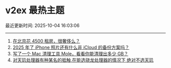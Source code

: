 # v2ex 最热主题

最近更新时间: 2025-10-04 16:03:06

--- 
1. [在北京花 4500 租房，很奢侈么？](https://www.v2ex.com/t/1163297) 
2. [2025 年了 iPhone 照片还有什么非 iCloud 的备份方案吗？](https://www.v2ex.com/t/1163301) 
3. [写了一个 Mac 清理工具 Mole，看看你能清理出多少 GB？](https://www.v2ex.com/t/1163304) 
4. [对天玑处理器有种某名的抵触,在能选骁龙处理器的情况下 绝对不选天玑](https://www.v2ex.com/t/1163309) 
